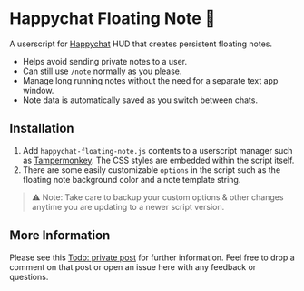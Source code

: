 # Happychat Floating Note 👻

A userscript for [Happychat](https://github.com/Automattic/happychat) HUD that creates persistent floating notes.

- Helps avoid sending private notes to a user.
- Can still use `/note` normally as you please.
- Manage long running notes without the need for a separate text app window.
- Note data is automatically saved as you switch between chats.

## Installation

1. Add `happychat-floating-note.js` contents to a userscript manager such as [Tampermonkey](https://tampermonkey.net/). The CSS styles are embedded within the script itself.
2. There are some easily customizable `options` in the script such as the floating note background color and a note template string.

> ⚠️ Note: Take care to backup your custom options & other changes anytime you are updating to a newer script version.

## More Information

Please see this [Todo: private post](https://wordpress.com) for further information. Feel free to drop a comment on that post or open an issue here with any feedback or questions.